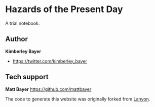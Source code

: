 # Hazards of the Present Day
A trial notebook.

## Author
**Kimberley Bayer**
- https://twitter.com/kimberley_bayer

## Tech support
**Matt Bayer**
https://github.com/mattbayer

The code to generate this website was originally forked from [Lanyon](lanyon.getpoole.com).
